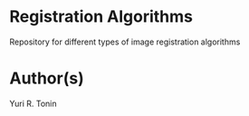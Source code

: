 # Registration Algorithms

Repository for different types of image registration algorithms

# Author(s)

Yuri R. Tonin